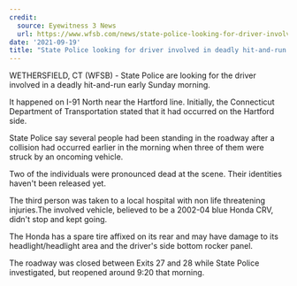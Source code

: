 ```yaml
---
credit:
  source: Eyewitness 3 News
  url: https://www.wfsb.com/news/state-police-looking-for-driver-involved-in-deadly-hit-and-run-on-i-91/article_1102d95c-1932-11ec-827b-7f703d83f1d3.html
date: '2021-09-19'
title: "State Police looking for driver involved in deadly hit-and-run on I-91"
---
```

WETHERSFIELD, CT (WFSB) - State Police are looking for the driver involved in a deadly hit-and-run early Sunday morning.

It happened on I-91 North near the Hartford line. Initially, the Connecticut Department of Transportation stated that it had occurred on the Hartford side.

State Police say several people had been standing in the roadway after a collision had occurred earlier in the morning when three of them were struck by an oncoming vehicle.

Two of the individuals were pronounced dead at the scene. Their identities haven't been released yet.

The third person was taken to a local hospital with non life threatening injuries.The involved vehicle, believed to be a 2002-04 blue Honda CRV, didn't stop and kept going.

The Honda has a spare tire affixed on its rear and may have damage to its headlight/headlight area and the driver's side bottom rocker panel.

The roadway was closed between Exits 27 and 28 while State Police investigated, but reopened around 9:20 that morning.
